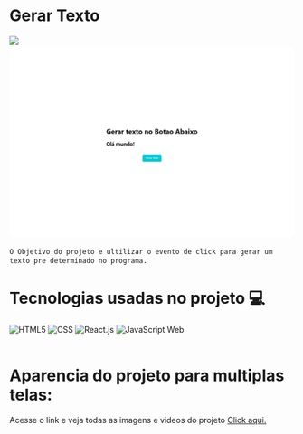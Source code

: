 # Gerar Texto
<img src="https://img.shields.io/badge/Status%20do%20Projeto-Completado-green">

<img src="my-app\my-app\public\layout\screencapture-localhost-3000-2023-01-11-21_25_59.png">

    O Objetivo do projeto e ultilizar o evento de click para gerar um texto pre determinado no programa.

# Tecnologias usadas no projeto 💻
<div style="display: inline_block">
   <img aling="center" alt="HTML5" src="https://img.shields.io/badge/HTML5-E34F26?style=for-the-badge&logo=html5&logoColor=white">
    <img aling="center" alt="CSS" src="https://img.shields.io/badge/CSS3-1572B6?style=for-the-badge&logo=css3&logoColor=white">
    <img aling="center" alt="React.js" src="https://img.shields.io/badge/React-20232A?style=for-the-badge&logo=react&logoColor=61DAFB">
    <img aling="center" alt="JavaScript Web" src="https://img.shields.io/badge/JavaScript-F7DF1E?style=for-the-badge&logo=javascript&logoColor=black">
</div></br>

# Aparencia do projeto para multiplas telas:

Acesse o link e veja todas as imagens e videos do projeto <a href="https://github.com/wesley-caldeira/gerar-numeros-aletorio/tree/main/my-app/my-app/public/layout">Click aqui.</a>
